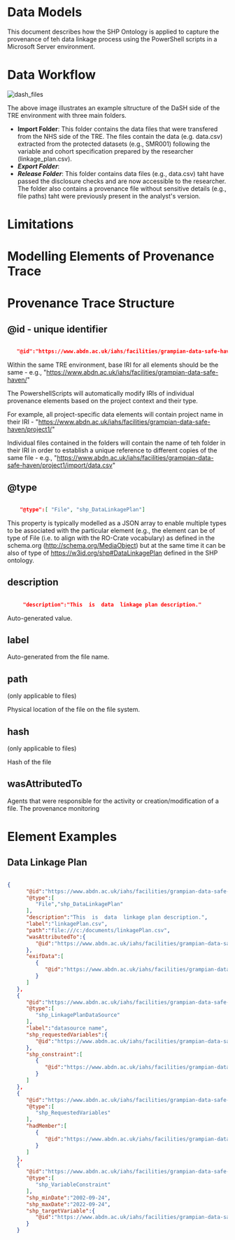 # Data Models 

This document describes how the SHP Ontology is applied to capture the provenance of teh data linkage process using the PowerShell scripts in a Microsoft Server environment. 

# Data Workflow 

![dash_files](https://github.com/TRE-Provenance/TRE-Provenance.github.io/assets/4025828/964fc1ad-df40-4e89-b5ef-1aaf5bbe9856)

The above image illustrates an example sltructure of the DaSH side of the TRE environment with three main folders. 

* **Import Folder**: This folder contains the data files that were transfered from the NHS side of the TRE. The files contain the data (e.g. data.csv) extracted from the protected datasets (e.g., SMR001) following the variable and cohort specification prepared by the researcher (linkage_plan.csv).
* ***Export Folder***:
* ***Release Folder***: This folder contains data files (e.g., data.csv) taht have passed the disclosure checks and are now accessible to the researcher. The folder also contains a provenance file without sensitive details (e.g., file paths) taht were previously present in the analyst's version. 


# Limitations

# Modelling Elements of Provenance Trace

# Provenance Trace Structure 

## @id - unique identifier

```JSON

   "@id":"https://www.abdn.ac.uk/iahs/facilities/grampian-data-safe-haven/project1/linkagePlan.csv"

```

Within the same TRE environment, base IRI for all elements should be the same - e.g., "https://www.abdn.ac.uk/iahs/facilities/grampian-data-safe-haven/"

The PowershellScripts will automatically modify IRIs of individual provenance elements based on the project context and their type. 

For example, all project-specific data elements will contain project name in their IRI  - "https://www.abdn.ac.uk/iahs/facilities/grampian-data-safe-haven/project1/"

Individual files contained in the folders will contain the name of teh folder in their IRI in order to establish a unique reference to different copies of the same file - e.g., "https://www.abdn.ac.uk/iahs/facilities/grampian-data-safe-haven/project1/import/data.csv"

## @type 

```JSON

    "@type":[ "File", "shp_DataLinkagePlan"]

```

This property is typically modelled as a JSON array to enable multiple types to be associated with the particular element (e.g., the element can be of type of File (i.e. to align with the RO-Crate vocabulary) as defined in the schema.org (http://schema.org/MediaObject) but at the same time it can be also of type of https://w3id.org/shp#DataLinkagePlan defined in the SHP ontology. 

## description

```JSON

     "description":"This  is  data  linkage plan description."

```

Auto-generated value.

## label

Auto-generated from the file name.

## path

(only applicable to files)

Physical location of the file on the file system.

## hash

(only applicable to files)

Hash of the file

## wasAttributedTo

Agents that were responsible for the activity or creation/modification of a file. The provenance monitoring 

# Element Examples 

## Data Linkage Plan 

```JSON

{
      "@id":"https://www.abdn.ac.uk/iahs/facilities/grampian-data-safe-haven/project1/linkagePlan.csv",
      "@type":[
         "File","shp_DataLinkagePlan"
      ],
      "description":"This  is  data  linkage plan description.",
      "label":"linkagePlan.csv",
      "path":"file:///c:/documents/linkagePlan.csv",
      "wasAttributedTo":{
         "@id":"https://www.abdn.ac.uk/iahs/facilities/grampian-data-safe-haven/staff/s10mm2"
      },
      "exifData":[
         {
            "@id":"https://www.abdn.ac.uk/iahs/facilities/grampian-data-safe-haven/project1/linkagePlan.csv#DataSource.a35d45fd-cfcf-44d7-96a3-b44de21a9652"
         }
      ]
   },
   {
      "@id":"https://www.abdn.ac.uk/iahs/facilities/grampian-data-safe-haven/project1/linkagePlan.csv#DataSource.a35d45fd-cfcf-44d7-96a3-b44de21a9652",
      "@type":[
         "shp_LinkagePlanDataSource"
      ],
      "label":"datasource name",
      "shp_requestedVariables":{
         "@id":"https://www.abdn.ac.uk/iahs/facilities/grampian-data-safe-haven/project1/linkagePlan.csv#RequestedVariables.9eedfc96-d26a-45af-8c83-065ccf1d24dc"
      },
      "shp_constraint":[
         {
            "@id":"https://www.abdn.ac.uk/iahs/facilities/grampian-data-safe-haven/project1/linkagePlan.csv#VariableConstraint.3987e401-abc0-4d84-9ba2-0fd3a635e6e2"
         }
      ]
   },
   {
      "@id":"https://www.abdn.ac.uk/iahs/facilities/grampian-data-safe-haven/project1/linkagePlan.csv#RequestedVariables.9eedfc96-d26a-45af-8c83-065ccf1d24dc",
      "@type":[
         "shp_RequestedVariables"
      ],
      "hadMember":[
         {
            "@id":"https://www.abdn.ac.uk/iahs/facilities/grampian-data-safe-haven/variable/GENDER"
         }
      ]
   },
   {
      "@id":"https://www.abdn.ac.uk/iahs/facilities/grampian-data-safe-haven/project1/linkagePlan.csv#VariableConstraint.3987e401-abc0-4d84-9ba2-0fd3a635e6e2",
      "@type":[
         "shp_VariableConstraint"
      ],
      "shp_minDate":"2002-09-24",
      "shp_maxDate":"2022-09-24",
      "shp_targetVariable":{
         "@id":"https://www.abdn.ac.uk/iahs/facilities/grampian-data-safe-haven/variable/GENDER"
      }
   }
	  

```
